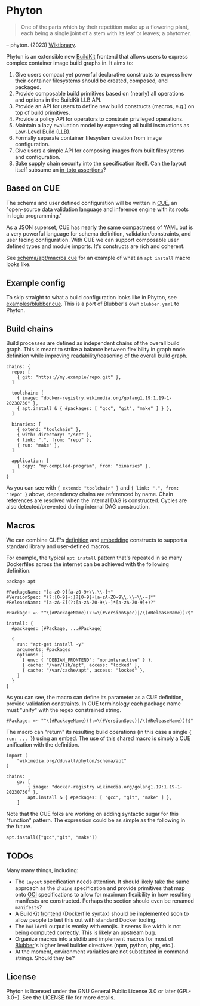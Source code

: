 # Phyton

> One of the parts which by their repetition make up a flowering plant, each
> being a single joint of a stem with its leaf or leaves; a phytomer.

– phyton. (2023) [Wiktionary](https://en.wiktionary.org/wiki/phyton).


Phyton is an extensible new [BuildKit][buildkit] frontend that allows users to
express complex container image build graphs in. It aims to:

 1. Give users compact yet powerful declarative constructs to express how
    their container filesystems should be created, composed, and packaged.
 2. Provide composable build primitives based on (nearly) all operations
    and options in the BuildKit LLB API.
 3. Provide an API for users to define new build constructs (macros, e.g.) on
    top of build primitives.
 4. Provide a policy API for operators to constrain privileged operations.
 5. Maintain a lazy evaluation model by expressing all build instructions as
    [Low-Level Build (LLB)][llb].
 6. Formally separate container filesystem creation from image configuration.
 7. Give users a simple API for composing images from built filesystems and
    configuration.
 8. Bake supply chain security into the specification itself. Can the layout
    itself subsume an [in-toto assertions][in-toto-spec]?

## Based on CUE

The schema and user defined configuration will be written in [CUE][cue], an
"open-source data validation language and inference engine with its roots in
logic programming."

As a JSON superset, CUE has nearly the same compactness of YAML but is a very
powerful language for schema definition, validation/constraints, and user
facing configuration. With CUE we can support composable user defined types
and module imports. It's constructs are rich and coherent.

See [schema/apt/macros.cue](./schema/apt/macros.cue) for an example of what an
`apt install` macro looks like.

## Example config

To skip straight to what a build configuration looks like in Phyton, see
[examples/blubber.cue](./examples/blubber.cue). This is a port of Blubber's
own `blubber.yaml` to Phyton.

## Build chains

Build processes are defined as independent chains of the overall build graph.
This is meant to strike a balance between flexibility in graph node definition
while improving readability/reasoning of the overall build graph.

```cue
chains: {
  repo: [
    { git: "https://my.example/repo.git" },
  ]

  toolchain: [
    { image: "docker-registry.wikimedia.org/golang1.19:1.19-1-20230730" },
    { apt.install & { #packages: [ "gcc", "git", "make" ] } },
  ]

  binaries: [
    { extend: "toolchain" },
    { with: directory: "/src" },
    { link: ".", from: "repo" },
    { run: "make" },
  ]

  application: [
    { copy: "my-compiled-program", from: "binaries" },
  ]
}
```

As you can see with `{ extend: "toolchain" }` and `{ link: ".", from: "repo"
}` above, dependency chains are referenced by name. Chain references are
resolved when the internal DAG is constructed. Cycles are also
detected/prevented during internal DAG construction.

## Macros

We can combine CUE's [definition][cuedefs] and [embedding][cueembeds]
constructs to support a standard library and user-defined macros.

For example, the typical `apt install` pattern that's repeated in so many
Dockerfiles across the internet can be achieved with the following definition.

```cue
package apt

#PackageName: "[a-z0-9][a-z0-9+\\.\\-]+"
#VersionSpec: "(?:[0-9]+:)?[0-9]+[a-zA-Z0-9\\.\\+\\-~]*"
#ReleaseName: "[a-zA-Z](?:[a-zA-Z0-9\\-]*[a-zA-Z0-9]+)?"

#Package: =~ "^\(#PackageName)(?:=\(#VersionSpec)|/\(#ReleaseName))?$"

install: {
  #packages: [#Package, ...#Package]

  {
    run: "apt-get install -y"
    arguments: #packages
    options: [
      { env: { "DEBIAN_FRONTEND": "noninteractive" } },
      { cache: "/var/lib/apt", access: "locked" },
      { cache: "/var/cache/apt", access: "locked" },
    ]
  }
}
```

As you can see, the macro can define its parameter as a CUE definition,
provide validation constraints. In CUE terminology each package name must
"unify" with the regex constrained string.

```cue
#Package: =~ "^\(#PackageName)(?:=\(#VersionSpec)|/\(#ReleaseName))?$"
```

The macro can "return" its resulting build operations (in this case a single
`{ run: ... }`) using an embed. The use of this shared macro is simply a CUE
unification with the definition.

```cue
import (
	"wikimedia.org/dduvall/phyton/schema/apt"
)

chains:
    go: [
		{ image: "docker-registry.wikimedia.org/golang1.19:1.19-1-20230730" },
		apt.install & { #packages: [ "gcc", "git", "make" ] },
	]
```

Note that the CUE folks are working on adding syntactic sugar for this
"function" pattern. The expression could be as simple as the following in the
future.

```
apt.install(["gcc","git", "make"])
```

## TODOs

Many many things, including:

 * The `layout` specification needs attention. It should likely take the same
   approach as the `chains` specification and provide primitives that map onto
   [OCI][oci] specifications to allow for maximum flexibility in how resulting
   manifests are constructed. Perhaps the section should even be renamed
   `manifests`?
 * A BuildKit [frontend][frontend] (Dockerfile syntax) should be implemented
   soon to allow people to test this out with standard Docker tooling.
 * The `buildctl` output is wonky with emojis. It seems like width is not
   being computed correctly. This is likely an upstream bug.
 * Organize macros into a stdlib and implement macros for most of
   [Blubber][blubber]'s higher level builder directives (npm, python, php,
   etc.).
 * At the moment, environment variables are not substituted in command
   strings. Should they be?

## License

Phyton is licensed under the GNU General Public License 3.0 or later
(GPL-3.0+). See the LICENSE file for more details.

[buildkit]: https://docs.docker.com/build/buildkit/
[llb]: https://docs.docker.com/build/buildkit/#llb
[in-toto-spec]: https://github.com/in-toto/docs/blob/master/in-toto-spec.md
[cue]: https://cuelang.org
[cuedefs]: https://cuelang.org/docs/references/spec/#definitions-and-hidden-fields
[cueembeds]: https://cuelang.org/docs/references/spec/#embedding
[oci]: https://github.com/opencontainers/image-spec
[frontend]: https://docs.docker.com/build/dockerfile/frontend/
[blubber]: https://gitlab.wikimedia.org/repos/releng/blubber
